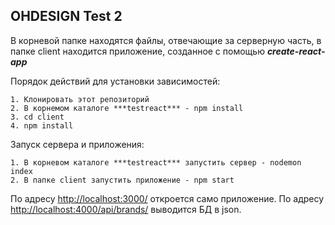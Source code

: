 OHDESIGN Test 2
---
В корневой папке находятся файлы, отвечающие за серверную часть, в папке client находится приложение, созданное с помощью ***create-react-app***

Порядок действий для установки зависимостей:

    1. Клонировать этот репозиторий
    2. В корнемом каталоге ***testreact*** - npm install
    3. cd client
    4. npm install
    
Запуск сервера и приложения:

    1. В корневом каталоге ***testreact*** запустить сервер - nodemon index
    2. В папке client запустить приложение - npm start

По адресу [http://localhost:3000/](http://localhost:3000/) откроется само приложение.
По адресу [http://localhost:4000/api/brands/](http://localhost:4000/api/brands/) выводится БД в json.
